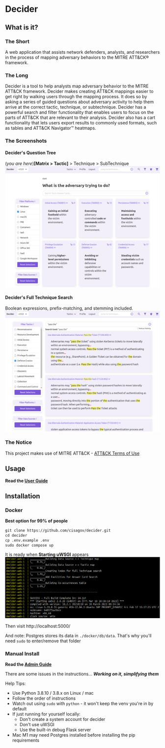 # Decider

## What is it?

### The Short

A web application that assists network defenders, analysts, and researchers in the process of mapping adversary behaviors to the MITRE ATT&CK® framework.

### The Long

Decider is a tool to help analysts map adversary behavior to the MITRE ATT&CK framework. Decider makes creating ATT&CK mappings easier to get right by walking users through the mapping process. It does so by asking a series of guided questions about adversary activity to help them arrive at the correct tactic, technique, or subtechnique. Decider has a powerful search and filter functionality that enables users to focus on the parts of ATT&CK that are relevant to their analysis. Decider also has a cart functionality that lets users export results to commonly used formats, such as tables and ATT&CK Navigator™ heatmaps.

### The Screenshots

#### Decider's Question Tree

\(*you are here*\)**\[Matrix > Tactic\]** > Technique > SubTechnique
![Decider's Question Tree Page](./docs/imgs/question-tree-1.0.0.png)

#### Decider's Full Technique Search

Boolean expressions, prefix-matching, and stemming included.
![Decider's Full Technique Search Page](./docs/imgs/full-search-1.0.0.png)

### The Notice

This project makes use of MITRE ATT&CK - [ATT&CK Terms of Use](https://attack.mitre.org/resources/terms-of-use/)

## Usage
**Read the [User Guide](./docs/Decider_User_Guide_v1.0.0.pdf)**

## Installation

### Docker

**Best option for 99% of people**

```
git clone https://github.com/cisagov/decider.git
cd decider
cp .env.example .env
sudo docker compose up
```

It is ready when **Starting uWSGI** appears
![Decider on Docker Boot Terminal Output](./docs/imgs/docker-started-1.0.0.png)

Then visit http://localhost:5000/

And note: Postgres stores its data in `./docker/db/data`. That's why you'll need `sudo` to enter/remove that folder

### Manual Install

**Read the [Admin Guide](./docs/Decider_Admin_Guide_v1.0.0.pdf)**

There are some issues in the instructions... ***Working on it, simplifying them***

Help Tips:
- Use Python 3.8.10 / 3.8.x on Linux / mac
- Follow the order of instructions
- Watch out using `sudo` with `python` - it won't keep the venv you're in by default
- If just running for yourself locally:
  - Don't create a system account for decider
  - Don't use uWSGI
  - Use the built-in debug Flask server
- Mac M1 may need Postgres installed before installing the pip requirements
